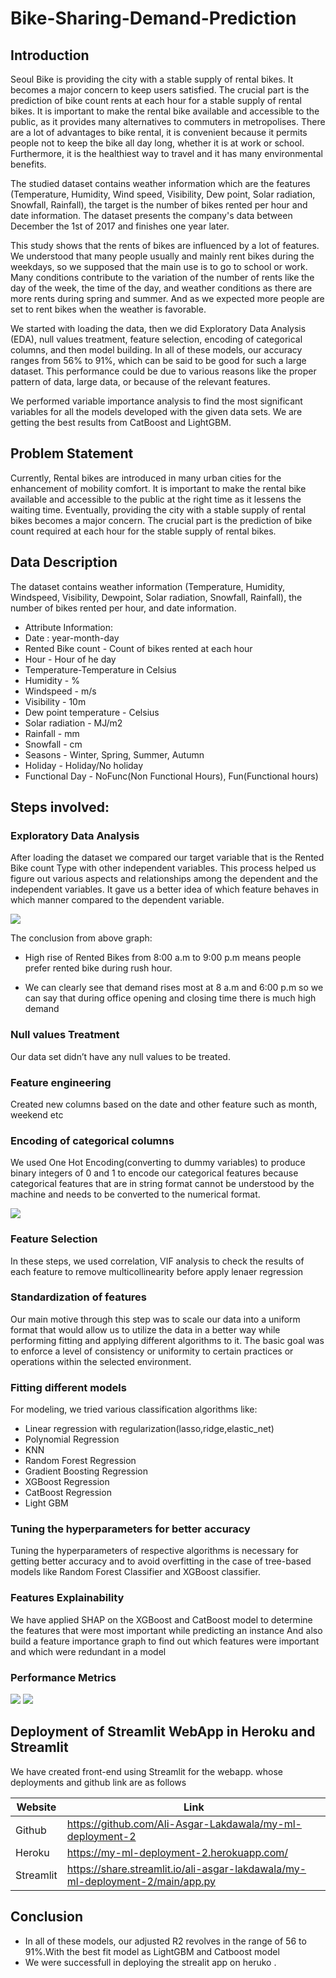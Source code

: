 # Bike-Sharing-Demand-Prediction
## Introduction
Seoul Bike is providing the city with a stable supply of rental bikes. It becomes a major concern to keep users satisfied. The crucial part is the prediction of bike count rents at each hour for a stable supply of rental bikes. It is important to make the rental bike available and accessible to the public, as it provides many alternatives to commuters in metropolises. There are a lot of advantages to bike rental, it is convenient because it permits people not to keep the bike all day long, whether it is at work or school. Furthermore, it is the healthiest way to travel and it has many environmental benefits.

The studied dataset contains weather information which are the features (Temperature, Humidity, Wind speed, Visibility, Dew point, Solar radiation, Snowfall, Rainfall), the target is the number of bikes rented per hour and date information. The dataset presents the company's data between December the 1st of 2017 and finishes one year later.

This study shows that the rents of bikes are influenced by a lot of features. We understood that many people usually and mainly rent bikes during the weekdays, so we supposed that the main use is to go to school or work. Many conditions contribute to the variation of the number of rents like the day of the week, the time of the day, and weather conditions as there are more rents during spring and summer. And as we expected more people are set to rent bikes when the weather is favorable.

We started with loading the data, then we did Exploratory Data Analysis (EDA), null values treatment, feature selection, encoding of categorical columns, and then model building. In all of these models, our accuracy ranges from 56% to 91%, which can be said to be good for such a large dataset. This performance could be due to various reasons like the proper pattern of data, large data, or because of the relevant features.

We performed variable importance analysis to find the most significant variables for all the models developed with the given data sets. We are getting the best results from CatBoost and LightGBM.

## Problem Statement
Currently, Rental bikes are introduced in many urban cities for the enhancement of mobility comfort. It is important to make the rental bike available and accessible to the public at the right time as it lessens the waiting time. Eventually, providing the city with a stable supply of rental bikes becomes a major concern. The crucial part is the prediction of bike count required at each hour for the stable supply of rental bikes.

## Data Description
The dataset contains weather information (Temperature, Humidity, Windspeed, Visibility, Dewpoint, Solar radiation, Snowfall, Rainfall), the number of bikes rented per hour, and date information.
* Attribute Information:
* Date : year-month-day
* Rented Bike count - Count of bikes rented at each hour
* Hour - Hour of he day
* Temperature-Temperature in Celsius
* Humidity - %
* Windspeed - m/s
* Visibility - 10m
* Dew point temperature - Celsius
* Solar radiation - MJ/m2
* Rainfall - mm
* Snowfall - cm
* Seasons - Winter, Spring, Summer, Autumn
* Holiday - Holiday/No holiday
* Functional Day - NoFunc(Non Functional Hours), Fun(Functional hours)

## Steps involved:

### Exploratory Data Analysis
After loading the dataset we compared our target variable that is the Rented Bike count Type with other independent variables. This process helped us figure out various aspects and relationships among the dependent and the independent variables. It gave us a better idea of which feature behaves in which manner compared to the dependent variable.

![](https://github.com/rahul-kr-soni/Bike-Sharing-Demand-Prediction/blob/main/Performance_matrix/Screenshot%202022-02-21%20at%2011.08.18%20PM.png)

The conclusion from above graph:

* High rise of Rented Bikes from 8:00 a.m to 9:00 p.m means people prefer rented bike during rush hour.

* We can clearly see that demand rises most at 8 a.m and 6:00 p.m so we can say that during office opening and closing time there is much high demand

### Null values Treatment
Our data set didn’t have any null values to be treated.

### Feature engineering 
Created new columns based on the date and other feature such as month, weekend etc 

### Encoding of categorical columns
We used One Hot Encoding(converting to dummy variables) to produce binary integers of 0 and 1 to encode our categorical features because categorical features that are in string format cannot be understood by the machine and needs to be converted to the numerical format.

![](https://github.com/Ali-Asgar-Lakdawala/readme_projects/blob/main/bike/77.png)
### Feature Selection
In these steps, we used correlation, VIF analysis to check the results of each feature to remove multicollinearity before apply lenaer regression
### Standardization of features
Our main motive through this step was to scale our data into a uniform format that would allow us to utilize the data in a better way while performing fitting and applying different algorithms to it.
The basic goal was to enforce a level of consistency or uniformity to certain practices or operations within the selected environment.

### Fitting different models
For modeling, we tried various classification algorithms like:
* Linear regression with regularization(lasso,ridge,elastic_net)
* Polynomial Regression
* KNN
* Random Forest Regression
* Gradient Boosting Regression
* XGBoost Regression
* CatBoost Regression
* Light GBM

### Tuning the hyperparameters for better accuracy
Tuning the hyperparameters of respective algorithms is necessary for getting better accuracy and to avoid overfitting in the case of tree-based models like Random Forest Classifier and XGBoost classifier.

### Features Explainability 
We have applied SHAP on the XGBoost and CatBoost model to determine the features that were most important while predicting an instance
And also build a feature importance graph to find out which features were important and which were redundant in a model

### Performance Metrics
![](https://github.com/rahul-kr-soni/Bike-Sharing-Demand-Prediction/blob/main/Performance_matrix/Screenshot%202022-02-21%20at%2010.35.03%20PM.png)
![](https://github.com/rahul-kr-soni/Bike-Sharing-Demand-Prediction/blob/main/Performance_matrix/Screenshot%202022-02-21%20at%2011.00.49%20PM.png)


## Deployment of Streamlit WebApp in Heroku and Streamlit

We have created front-end using Streamlit for the webapp. whose deployments and github link are as follows 

| Website | Link |
| ------ | ------ |
| Github | https://github.com/Ali-Asgar-Lakdawala/my-ml-deployment-2 |
| Heroku | https://my-ml-deployment-2.herokuapp.com/ |
| Streamlit | https://share.streamlit.io/ali-asgar-lakdawala/my-ml-deployment-2/main/app.py|

## Conclusion

* In all of these models, our adjusted R2 revolves in the range of 56 to 91%.With the best fit model as LightGBM and Catboost model 
* We were successfull in deploying the strealit app on heruko .














